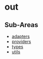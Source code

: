 # out

## Sub-Areas

- [adapters](./adapters.md)
- [providers](./providers.md)
- [types](./types.md)
- [utils](./utils.md)
